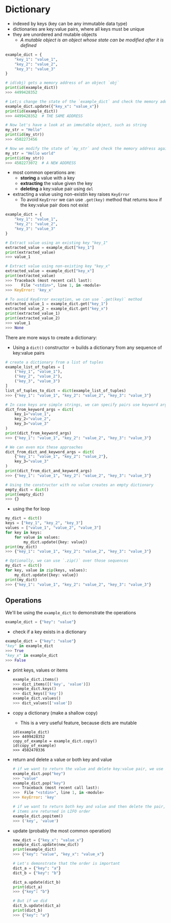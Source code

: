 # Dictionary

- indexed by keys (key can be any immutable data type)
- dictionaries are key:value pairs, where all keys must be unique
- they are unordered and mutable objects
  - *A mutable object is an object whose state can be modified after it is defined*

```python
example_dict = {
    "key_1": "value_1",
    "key_2": "value_2",
    "key_3": "value_3"
}

# id(obj) gets a memory address of an object `obj`
print(id(example_dict))
>>> 4499428352

# Let;s change the state of the `example_dict` and check the memory address again
example_dict.update({"key_x": "value_x"})
print(id(example_dict))
>>> 4499428352  # THE SAME ADDRESS

# Now let's have a look at an immutable object, such as string
my_str = "Hello"
print(id(my_str))
>>> 4502273456

# Now we modify the state of `my_str` and check the memory address again
my_str = "Hello world"
print(id(my_str))
>>> 4502273072  # A NEW ADDRESS

```

- most common operations are:
  - **storing** a value with a key
  - **extracting** the value given the key
  - **deleting** a key:value pair using `del`
- extracting a value using non-existin key raises `KeyError`
  - To avoid `KeyError` we can use `.get(key)` method that returns `None` if the key:value pair does not exist

```python
example_dict = {
    "key_1": "value_1",
    "key_2": "value_2",
    "key_3": "value_3"
}

# Extract value using an existing key "key_1"
extracted_value = example_dict["key_1"]
print(extracted_value)
>>> value_1

# Extract value using non-existing key "key_x"
extracted_value = example_dict["key_x"]
print(extracted_value)
>>> Traceback (most recent call last):
>>>    File "<stdin>", line 1, in <module>
>>> KeyError: 'key_x'

# To avoid KeyError exception, we can use `.get(key)` method
extracted_value_1 = example_dict.get("key_1")
extracted value_2 = example_dict.get("key_x")
print(extracted_value_1)
print(extracted_value_2)
>>> value_1
>>> None
```

There are more ways to create a dictionary:

- Using a `dict()` constructor -> builds a dictionary from any sequence of key:value pairs

```python
# create a dictionary from a list of tuples
example_list_of_tuples = [
    ("key_1", "value_1"),
    ("key_2", "value_2"),
    ("key_3", "value_3")
]
list_of_tuples_to_dict = dict(example_list_of_tuples)
>>> {"key_1": "value_1", "key_2": "value_2", "key_3": "value_3"}

# In case keys are simple strings, we can specify pairs use keyword arguments
dict_from_keyword_args = dict(
    key_1="value_1",
    key_2="value_2",
    key_3="value_3"
)
print(dict_from_keyword_args)
>>> {"key_1": "value_1", "key_2": "value_2", "key_3": "value_3"}

# We can even mix these approaches
dict_from_dict_and_keyword_args = dict(
    {"key_1": "value_1", "key_2": "value_2"},
    key_3="value_3"
)
print(dict_from_dict_and_keyword_args)
>>> {"key_1": "value_1", "key_2": "value_2", "key_3": "value_3"}

# Using the constructor with no value creates an empty dictionary
empty_dict = dict()
print(empty_dict)
>>> {}
```

- using the for loop

```python
my_dict = dict()
keys = ["key_1", "key_2", "key_3"]
values = ["value_1", "value_2", "value_3"]
for key in keys:
    for value in values:
        my_dict.update({key: value})
print(my_dict)
>>> {"key_1": "value_1", "key_2": "value_2", "key_3": "value_3"}

# Optionally, we can use `.zip()` over those sequences
my_dict = dict()
for key, value in zip(keys, values):
    my_dict.update({key: value})
print(my_dict)
>>> {"key_1": "value_1", "key_2": "value_2", "key_3": "value_3"}
```

## Operations

We'll be using the `example_dict` to demonstrate the operations

```python
example_dict = {"key": "value"}
```

- check if a key exists in a dictionary

```python
example_dict = {"key": "value"}
"key" in example_dict
>>> True
"key_x" in example_dict
>>> False
```

- print keys, values or items

  ```python
  example_dict.items()
  >>> dict_items([('key', 'value')])
  example_dict.keys()
  >>> dict_keys(['key'])
  example_dict.values()
  >>> dict_values(['value'])
  ```
- copy a dictionary (make a shallow copy)

  - This is a very useful feature, because dicts are mutable

  ```
  id(example_dict)
  >>> 4499428352
  copy_of_example = example_dict.copy()
  id(copy_of_example)
  >>> 4502470336
  ```
- return and delete a value or both key and value

  ```python
  # if we want to return the value and delete key:value pair, we use .pop()
  example_dict.pop("key")
  >>> "value"
  example_dict.pop("key")
  >>> Traceback (most recent call last):
  >>>  File "<stdin>", line 1, in <module>
  >>> KeyError: 'key'

  # if we want to return both key and value and then delete the pair, we use .popitem()
  # items are returned in LIFO order
  example_dict.popitem()
  >>> ('key', 'value')
  ```
- update (probably the most common operation)

  ```python
  new_dict = {"key_x": "value_x"}
  example_dict.update(new_dict)
  print(example_dict)
  >>> {"key": "value", "key_x": "value_x"}

  # Let's demonstrate that the order is important
  dict_a = {"key": "a"}
  dict_b = {"key": "b"}

  dict_a.update(dict_b)
  print(dict_a)
  >>> {"key": "b"}

  # But if we did 
  dict_b.update(dict_a)
  print(dict_b)
  >>> {"key": "a"}
  ```
